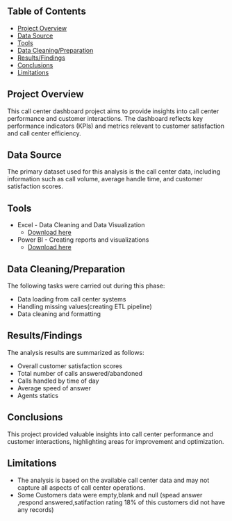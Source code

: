 ## Table of Contents
- [Project Overview](#project-overview)
- [Data Source](#data-source)
- [Tools](#tools)
- [Data Cleaning/Preparation](#data-cleaningpreparation)
- [Results/Findings](#resultsfindings)
- [Conclusions](#conclusions)
- [Limitations](#limitations)
  

## Project Overview

This call center dashboard project aims to provide insights into call center performance and customer interactions. The dashboard reflects key performance indicators (KPIs) and metrics relevant to customer satisfaction and call center efficiency.

## Data Source

The primary dataset used for this analysis is the call center data, including information such as call volume, average handle time, and customer satisfaction scores.

## Tools

- Excel - Data Cleaning and Data Visualization
    - [Download here](https://microsoft.com)
- Power BI - Creating reports and visualizations
    - [Download here](https://powerbi.microsoft.com/)

## Data Cleaning/Preparation

The following tasks were carried out during this phase:
- Data loading from call center systems
- Handling missing values(creating ETL pipeline)
- Data cleaning and formatting
  

## Results/Findings

The analysis results are summarized as follows:
- Overall customer satisfaction scores
- Total number of calls answered/abandoned
- Calls handled by time of day
- Average speed of answer
- Agents statics


## Conclusions

This project provided valuable insights into call center performance and customer interactions, highlighting areas for improvement and optimization.

## Limitations

- The analysis is based on the available call center data and may not capture all aspects of call center operations.
- Some Customers data were empty,blank and null (spead answer ,respond answered,satifaction rating 18% of this customers did not have any records)





